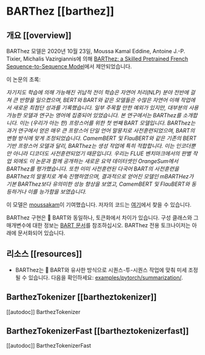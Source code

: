 <!--Copyright 2020 The HuggingFace Team. All rights reserved.

Licensed under the Apache License, Version 2.0 (the "License"); you may not use this file except in compliance with
the License. You may obtain a copy of the License at

http://www.apache.org/licenses/LICENSE-2.0

Unless required by applicable law or agreed to in writing, software distributed under the License is distributed on
an "AS IS" BASIS, WITHOUT WARRANTIES OR CONDITIONS OF ANY KIND, either express or implied. See the License for the
specific language governing permissions and limitations under the License.

⚠️ Note that this file is in Markdown but contain specific syntax for our doc-builder (similar to MDX) that may not be
rendered properly in your Markdown viewer.

-->

# BARThez [[barthez]]

## 개요 [[overview]]

BARThez 모델은 2020년 10월 23일, Moussa Kamal Eddine, Antoine J.-P. Tixier, Michalis Vazirgiannis에 의해 [BARThez: a Skilled Pretrained French Sequence-to-Sequence Model](https://arxiv.org/abs/2010.12321)에서 제안되었습니다.

이 논문의 초록:


*자기지도 학습에 의해 가능해진 귀납적 전이 학습은 자연어 처리(NLP) 분야 전반에 걸쳐 큰 반향을 일으켰으며, 
BERT와 BART와 같은 모델들은 수많은 자연어 이해 작업에서 새로운 최첨단 성과를 기록했습니다. 일부 주목할 만한 예외가 있지만, 
대부분의 사용 가능한 모델과 연구는 영어에 집중되어 있었습니다. 본 연구에서는 BARThez를 소개합니다. 
이는 (우리가 아는 한) 프랑스어를 위한 첫 번째 BART 모델입니다. 
BARThez는 과거 연구에서 얻은 매우 큰 프랑스어 단일 언어 말뭉치로 사전훈련되었으며, 
BART의 변형 방식에 맞게 조정되었습니다. 
CamemBERT 및 FlauBERT와 같은 기존의 BERT 기반 프랑스어 모델과 달리, BARThez는 생성 작업에 특히 적합합니다. 
이는 인코더뿐만 아니라 디코더도 사전훈련되었기 때문입니다. 
우리는 FLUE 벤치마크에서의 판별 작업 외에도 이 논문과 함께 공개하는 새로운 요약 데이터셋인 OrangeSum에서 BARThez를 평가했습니다. 
또한 이미 사전훈련된 다국어 BART의 사전훈련을 BARThez의 말뭉치로 계속 진행하였으며, 
결과적으로 얻어진 모델인 mBARTHez가 기본 BARThez보다 유의미한 성능 향상을 보였고, 
CamemBERT 및 FlauBERT와 동등하거나 이를 능가함을 보였습니다.*

이 모델은 [moussakam](https://huggingface.co/moussakam)이 기여했습니다. 저자의 코드는 [여기](https://github.com/moussaKam/BARThez)에서 찾을 수 있습니다.

<Tip>

BARThez 구현은 🤗 BART와 동일하나, 토큰화에서 차이가 있습니다. 구성 클래스와 그 매개변수에 대한 정보는 [BART 문서](bart)를 참조하십시오. 
BARThez 전용 토크나이저는 아래에 문서화되어 있습니다.

</Tip>

## 리소스 [[resources]]

- BARThez는 🤗 BART와 유사한 방식으로 시퀀스-투-시퀀스 작업에 맞춰 미세 조정될 수 있습니다. 다음을 확인하세요:
  [examples/pytorch/summarization/](https://github.com/huggingface/transformers/tree/main/examples/pytorch/summarization/README.md).


## BarthezTokenizer [[bartheztokenizer]]

[[autodoc]] BarthezTokenizer

## BarthezTokenizerFast [[bartheztokenizerfast]]

[[autodoc]] BarthezTokenizerFast
